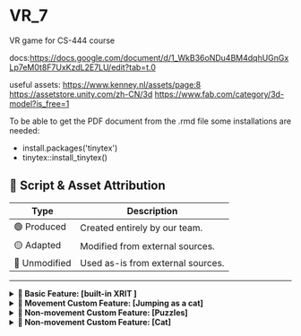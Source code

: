 # VR_7
VR game for CS-444 course

docs:https://docs.google.com/document/d/1_WkB36oNDu4BM4dqhUGnGxLp7eM0t8F7UxKzdL2E7LU/edit?tab=t.0

useful assets:
https://www.kenney.nl/assets/page:8
https://assetstore.unity.com/zh-CN/3d
https://www.fab.com/category/3d-model?is_free=1

To be able to get the PDF document from the .rmd file some installations are needed:
- install.packages('tinytex')
- tinytex::install_tinytex()

## 📁 Script & Asset Attribution

| Type                     | Description                                       |
|--------------------------|---------------------------------------------------|
| 🟢 Produced              | Created entirely by our team.                     |
| 🟡 Adapted               | Modified from external sources.                   |
| 🔴 Unmodified            | Used as-is from external sources.                 |

---
<details>
<summary><strong>🔧 Basic Feature: [built-in XRIT ]</strong></summary>

| File/Asset                     | Type       | Notes                                           |
|-------------------------------|------------|-------------------------------------------------|
| `name file`     | 🔴 Unmodified | Free asset from [source](#)                  |

</details>
<details>
<summary><strong>🔧 Movement Custom Feature: [Jumping as a cat]</strong></summary>

| File/Asset                     | Type       | Notes                                           |
|-------------------------------|------------|-------------------------------------------------|
| `name file`         | 🟢 Produced | Implements the core logic for feature X         |
| `name file`   | 🟡 Adapted  | Resized and color-corrected                     |
| `name file`     | 🔴 Unmodified | Free asset from [source](#)                  |

</details>

<details>
<summary><strong>🔧 Non-movement Custom Feature: [Puzzles]</strong></summary>

| File/Asset                     | Type       | Notes                                           |
|-------------------------------|------------|-------------------------------------------------|
| `scripts/featureY.js`         | 🟢 Produced | Backend handler for feature Y                   |
| `assets/models/robot.fbx`     | 🔴 Unmodified | From [Sketchfab](#), used with license          |

</details>
<details>
<summary><strong>🔧 Non-movement Custom Feature: [Cat]</strong></summary>

| File/Asset                     | Type       | Notes                                           |
|-------------------------------|------------|-------------------------------------------------|
| `scripts/featureY.js`         | 🟢 Produced | Backend handler for feature Y                   |
| `name file`   | 🟡 Adapted  | Resized and color-corrected                     |
| `assets/models/robot.fbx`     | 🔴 Unmodified | From [Sketchfab](#), used with license          |

</details>
